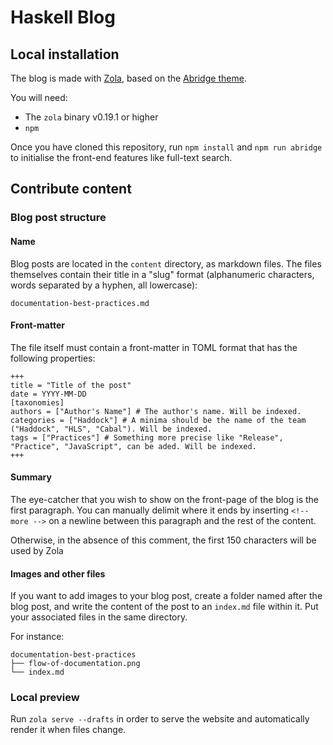 # Haskell Blog

## Local installation

The blog is made with [Zola], based on the [Abridge theme].

You will need:
  * The `zola` binary v0.19.1 or higher
  * `npm`

Once you have cloned this repository, run `npm install` and `npm run abridge` to initialise the front-end features like full-text search.

## Contribute content

### Blog post structure

#### Name

Blog posts are located in the `content` directory, as markdown files. The files themselves contain
their title in a "slug" format (alphanumeric characters, words separated by a hyphen, all lowercase):

```
documentation-best-practices.md
```

#### Front-matter

The file itself must contain a front-matter in TOML format that has the following properties:

```
+++
title = "Title of the post"
date = YYYY-MM-DD
[taxonomies]
authors = ["Author's Name"] # The author's name. Will be indexed.
categories = ["Haddock"] # A minima should be the name of the team ("Haddock", "HLS", "Cabal"). Will be indexed.
tags = ["Practices"] # Something more precise like "Release", "Practice", "JavaScript", can be aded. Will be indexed.
+++
```

#### Summary

The eye-catcher that you wish to show on the front-page of the blog is the first paragraph. 
You can manually delimit where it ends by inserting `<!-- more -->` on a newline between this paragraph and the rest of the content.

Otherwise, in the absence of this comment, the first 150 characters will be used by Zola

#### Images and other files

If you want to add images to your blog post, create a folder named after the blog post, and write the content of the post to an `index.md`
file within it. Put your associated files in the same directory.

For instance:

```
documentation-best-practices
├── flow-of-documentation.png
└── index.md
```

### Local preview

Run `zola serve --drafts` in order to serve the website and automatically render it when files change.

[Zola]: https://www.getzola.org/
[Abridge theme]: https://abridge.pages.dev/overview-abridge/
